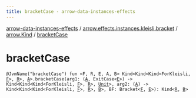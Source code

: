 ```yaml
---
title: bracketCase - arrow-data-instances-effects
---
```


[arrow-data-instances-effects](../../index.html) / [arrow.effects.instances.kleisli.bracket](../index.html) / [arrow.Kind](index.html) / [bracketCase](./bracket-case.html)

# bracketCase

`@JvmName("bracketCase") fun <F, R, E, A, B> Kind<Kind<Kind<ForKleisli, `[`F`](bracket-case.html#F)`>, `[`R`](bracket-case.html#R)`>, `[`A`](bracket-case.html#A)`>.bracketCase(arg1: (`[`A`](bracket-case.html#A)`, ExitCase<`[`E`](bracket-case.html#E)`>) -> Kind<Kind<Kind<ForKleisli, `[`F`](bracket-case.html#F)`>, `[`R`](bracket-case.html#R)`>, `[`Unit`](https://kotlinlang.org/api/latest/jvm/stdlib/kotlin/-unit/index.html)`>, arg2: (`[`A`](bracket-case.html#A)`) -> Kind<Kind<Kind<ForKleisli, `[`F`](bracket-case.html#F)`>, `[`R`](bracket-case.html#R)`>, `[`B`](bracket-case.html#B)`>, BF: Bracket<`[`F`](bracket-case.html#F)`, `[`E`](bracket-case.html#E)`>): Kind<`[`R`](bracket-case.html#R)`, `[`B`](bracket-case.html#B)`>`